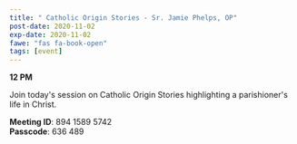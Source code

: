 ```yaml
---
title: " Catholic Origin Stories - Sr. Jamie Phelps, OP"
post-date: 2020-11-02
exp-date: 2020-11-02
fawe: "fas fa-book-open"
tags: [event]
---
```

**12 PM**

Join today's session on Catholic Origin Stories highlighting a parishioner's life in Christ.

<p class="text-danger"><b>Meeting ID</b>: 894 1589 5742
<br>
<b>Passcode</b>: 636 489
</p>